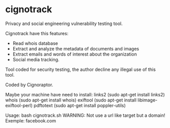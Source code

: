 # cignotrack

Privacy and social engineering vulnerability testing tool.

Cignotrack have this features:

- Read whois database
- Extract and analyze the metadata of documents and images
- Extract emails and words of interest about the organization
- Social media tracking.

Tool coded for security testing, the author decline any illegal use of this tool.

Coded by Cignoraptor.

Maybe your machine have need to install: 
links2 (sudo apt-get install links2) 
whois (sudo apt-get install whois)
exiftool (sudo apt-get install libimage-exiftool-perl)
pdftotext (sudo apt-get install poppler-utils)

Usage: bash cignotrack.sh   WARNING: Not use a url like target but a domain!
Exemple: facebook.com

